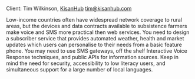 Client: Tim Wilkinson, [KisanHub](KisanHub "wikilink")
<tim@kisanhub.com>

Low-income countries often have widespread network coverage to rural
areas, but the devices and data contracts available to subsistence
farmers make voice and SMS more practical then web services. You need to
design a subscriber service that provides automated weather, health and
market updates which users can personalise to their needs from a basic
feature phone. You may need to use SMS gateways, off the shelf
Interactive Voice Response techniques, and public APIs for information
sources. Keep in mind the need for security, accessibility to low
literacy users, and simultaneous support for a large number of local
languages.